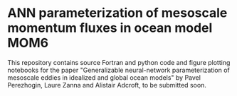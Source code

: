 # ANN parameterization of mesoscale momentum fluxes in ocean model MOM6
This repository contains source Fortran and python code and figure plotting notebooks for the paper "Generalizable neural-network parameterization of mesoscale eddies in idealized and global ocean models" by Pavel Perezhogin, Laure Zanna and Alistair Adcroft, to be submitted soon.
